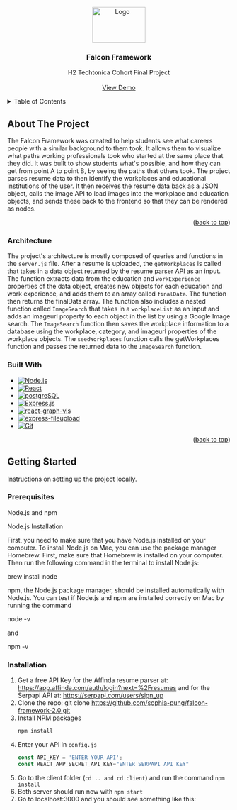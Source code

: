 <!-- PROJECT LOGO -->
<br />
<div align="center">
  <a href="https://github.com/sophia-pung/falcon-framework-2.0">
    <img src="https://resources.finalsite.net/images/f_auto,q_auto,t_image_size_1/v1587726922/rdaleorg/ekdtpkytkyr90pidagnp/ArmstrongHS-C.png" alt="Logo" width="120" height="80">
  </a>

  <h3 align="center">Falcon Framework</h3>

  <p align="center">
    H2 Techtonica Cohort Final Project
    <br />
    <br />
    <a href="https://server-l0y7.onrender.com/">View Demo</a>
  </p>
</div>



<!-- TABLE OF CONTENTS -->
<details>
  <summary>Table of Contents</summary>
  <ol>
    <li>
      <a href="#about-the-project">About The Project</a>
      <ul>
        <li><a href="#built-with">Built With</a></li>
      </ul>
    </li>
    <li>
      <a href="#getting-started">Getting Started</a>
      <ul>
        <li><a href="#prerequisites">Prerequisites</a></li>
        <li><a href="#installation">Installation</a></li>
      </ul>
    </li>
    <li><a href="#usage">Usage</a></li>
    <li><a href="#roadmap">Roadmap</a></li>
    <li><a href="#contributing">Contributing</a></li>
    <li><a href="#license">License</a></li>
    <li><a href="#contact">Contact</a></li>
    <li><a href="#acknowledgments">Acknowledgments</a></li>
  </ol>
</details>



<!-- ABOUT THE PROJECT -->
## About The Project

The Falcon Framework was created to help students see what careers people with a similar background to them took. It allows them to visualize what paths working professionals took who started at the same place that they did. It was built to show students what's possible, and how they can get from point A to point B, by seeing the paths that others took. The project parses resume data to then identify the workplaces and educational institutions of the user. It then receives the resume data back as a JSON object, calls the image API to load images into the workplace and education objects, and sends these back to the frontend so that they can be rendered as nodes.

<p align="right">(<a href="#readme-top">back to top</a>)</p>

### Architecture

The project's architecture is mostly composed of queries and functions in the `server.js` file. After a resume is uploaded, the `getWorkplaces` is called that takes in a data object returned by the resume parser API as an input. The function extracts data from the education and `workExperience` properties of the data object, creates new objects for each education and work experience, and adds them to an array called `finalData`. The function then returns the finalData array. The function also includes a nested function called `ImageSearch` that takes in a `workplaceList` as an input and adds an imageurl property to each object in the list by using a Google Image search. The `ImageSearch` function then saves the workplace information to a database using the workplace, category, and imageurl properties of the workplace objects. The `seedWorkplaces` function calls the getWorkplaces function and passes the returned data to the `ImageSearch` function.

### Built With

* [![Node.js][Node.js]][Node-url]
* [![React][React.js]][React-url]
* [![postgreSQL][postgreSQL]][postgreSQL-url]
* [![Express.js][Express.js]][Express-url]
* [![react-graph-vis][react-graph-vis]][react-graph-vis-url]
* [![express-fileupload][express-fileupload]][express-fileupload-url]
* [![Git][Git]][Git-url]

<p align="right">(<a href="#readme-top">back to top</a>)</p>

<!-- GETTING STARTED -->
## Getting Started

Instructions on setting up the project locally.

### Prerequisites

Node.js and npm

Node.js Installation

First, you need to make sure that you have Node.js installed on your computer. 
To install Node.js on Mac, you can use the package manager Homebrew. First, make sure that Homebrew is installed on your computer. Then run the following command in the terminal to install Node.js:

brew install node

npm, the Node.js package manager, should be installed automatically with Node.js. You can test if Node.js and npm are installed correctly on Mac by running the command

node -v

and

npm -v

### Installation

1. Get a free API Key for the Affinda resume parser at: https://app.affinda.com/auth/login?next=%2Fresumes and for the Serpapi API at: https://serpapi.com/users/sign_up
2. Clone the repo:
   git clone https://github.com/sophia-pung/falcon-framework-2.0.git
3. Install NPM packages
   ```sh
   npm install
   ```
4. Enter your API in `config.js`
   ```js
   const API_KEY = 'ENTER YOUR API';
   const REACT_APP_SECRET_API_KEY="ENTER SERPAPI API KEY"

   ```
5. Go to the client folder (`cd .. and cd client`) and run the command `npm install`
6. Both server should run now with `npm start`
7. Go to localhost:3000 and you should see something like this:


[Node.js]: https://img.shields.io/badge/Node.js-20232A?style=for-the-badge&logo=nodejs&logoColor=61DAFB
[Node-url]: https://nodejs.org/en/
[React.js]: https://img.shields.io/badge/React-35495E?style=for-the-badge&logo=react&logoColor=4FC08D
[React-url]: https://reactjs.org/
[PostgreSQL-url]: https://www.postgresql.org/
[postgreSQL]: https://img.shields.io/badge/postgreSQL-DD0031?style=for-the-badge&logo=sql&logoColor=white
[Express-url]: https://expressjs.com/
[Express.js]: https://img.shields.io/badge/Express-4A4A55?style=for-the-badge&logo=expressjs&logoColor=FF3E00
[react-graph-vis-url]: https://www.npmjs.com/package/react-graph-vis
[react-graph-vis]: https://img.shields.io/badge/reactgraphvis-FF2D20?style=for-the-badge&logo=reactgraphvis&logoColor=white
[express-fileupload]: https://img.shields.io/badge/expressfileupload-563D7C?style=for-the-badge&logo=&logoColor=white
[express-fileupload-url]: https://www.npmjs.com/package/express-fileupload
[Git]: https://img.shields.io/badge/Git-0769AD?style=for-the-badge&logo=git&logoColor=white
[Git-url]: https://git-scm.com/
